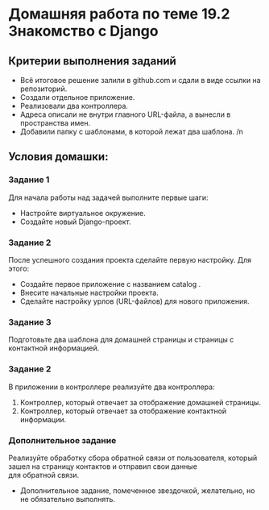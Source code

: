 # Домашняя работа по теме 19.2 Знакомство с Django
## Критерии выполнения заданий
 - Всё итоговое решение залили в github.com и сдали в виде ссылки на репозиторий.
 - Создали отдельное приложение.
 - Реализовали два контроллера.
 - Адреса описали не внутри главного URL-файла, а вынесли в пространства имен.
 - Добавили папку с шаблонами, в которой лежат два шаблона. /n

## Условия домашки: 
### Задание 1  
Для начала работы над задачей выполните первые шаги:
 - Настройте виртуальное окружение.
 - Создайте новый Django-проект.
### Задание 2  
После успешного создания проекта сделайте первую настройку. Для этого:
 - Создайте первое приложение с названием catalog .
 - Внесите начальные настройки проекта.
 - Сделайте настройку урлов (URL-файлов) для нового приложения.
### Задание 3  
Подготовьте два шаблона для домашней страницы и страницы с контактной информацией.
### Задание 2  
В приложении в контроллере реализуйте два контроллера:
 1. Контроллер, который отвечает за отображение домашней страницы.
 2. Контроллер, который отвечает за отображение контактной информации.
### Дополнительное задание
Реализуйте обработку сбора обратной связи от пользователя, который зашел на страницу контактов и отправил свои данные  
для обратной связи.  
 - Дополнительное задание, помеченное звездочкой, желательно, но не обязательно выполнять.